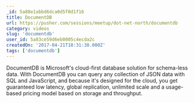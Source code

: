 ```yaml
---
_id: 5a88e1abbd6dca0d5f0d1f16
title: DocumentDB
url: https://pusher.com/sessions/meetup/dot-net-north/documentdb
category: videos
slug: 'documentdb'
user_id: 5a83ce59d6eb0005c4ecda2c
createdOn: '2017-04-21T18:31:38.000Z'
tags: ['documentdb']
---
```


DocumentDB is Microsoft's cloud-first database solution for schema-less data. With DocumentDB you can query any collection of JSON data with SQL and JavaScript, and because it's designed for the cloud, you get guaranteed low latency, global replication, unlimited scale and a usage-based pricing model based on storage and throughput. 
